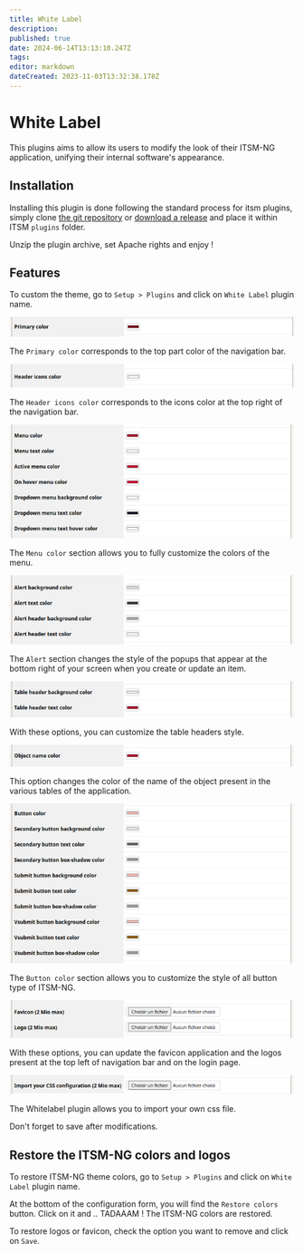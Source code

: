 ```yaml
---
title: White Label
description: 
published: true
date: 2024-06-14T13:13:10.247Z
tags: 
editor: markdown
dateCreated: 2023-11-03T13:32:38.178Z
---
```


# White Label

This plugins aims to allow its users to modify the look of their ITSM-NG application, unifying their internal software's appearance.

## Installation

Installing this plugin is done following the standard process for itsm plugins, simply clone [the git repository](https://github.com/itsmng/whitelabel) or [download a release](https://github.com/itsmng/whitelabel/releases) and place it within ITSM `plugins` folder.

Unzip the plugin archive, set Apache rights and enjoy !

## Features

To custom the theme, go to `Setup > Plugins` and click on `White Label` plugin name.

![](/en/img/whitelabel/whitelabel_primary_color.png)

The `Primary color` corresponds to the top part color of the navigation bar.

![](/en/img/whitelabel/whitelabel_icon_color.png)

The `Header icons color` corresponds to the icons color at the top right of the navigation bar.

![](/en/img/whitelabel/whitelabel_menu_color.png)

The `Menu color` section allows you to fully customize the colors of the menu.

![](/en/img/whitelabel/whitelabel_alert_color.png)

The `Alert` section changes the style of the popups that appear at the bottom right of your screen when you create or update an item.

![](/en/img/whitelabel/whitelabel_tableheader_color.png)

With these options, you can customize the table headers style.

![](/en/img/whitelabel/whitelabel_objectname_color.png)

This option changes the color of the name of the object present in the various tables of the application.

![](/en/img/whitelabel/whitelabel_button_color.png)

The `Button color` section allows you to customize the style of all button type of ITSM-NG.

![](/en/img/whitelabel/whitelabel_img.png)

With these options, you can update the favicon application and the logos present at the top left of navigation bar and on the login page.

![](/en/img/whitelabel/whitelabel_import_css.png)

The Whitelabel plugin allows you to import your own css file.

Don't forget to save after modifications.

## Restore the ITSM-NG colors and logos

To restore ITSM-NG theme colors, go to `Setup > Plugins` and click on `White Label` plugin name.

At the bottom of the configuration form, you will find the `Restore colors` button. Click on it and .. TADAAAM ! The ITSM-NG colors are restored.

To restore logos or favicon, check the option you want to remove and click on `Save`.